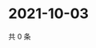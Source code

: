 # 2021-10-03

共 0 条

<!-- BEGIN -->
<!-- 最后更新时间 Sun Oct 03 2021 01:19:30 GMT+0800 (China Standard Time) -->

<!-- END -->
